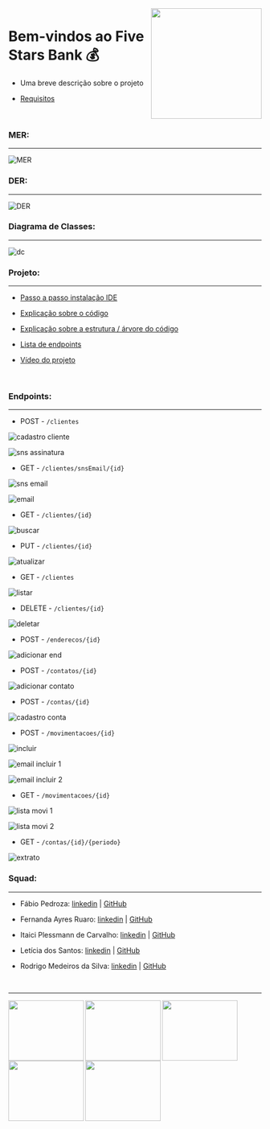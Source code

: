<img align="right" height="220em" src="https://github.com/Feruaro/Five-Stars-Bank/blob/main/Imagens/Logotipo%20Brilho%20Minimalista%20Chic%20.png"/>

# Bem-vindos ao Five Stars Bank :moneybag:

* Uma breve descrição sobre o projeto

* [Requisitos](https://github.com/Feruaro/Five-Stars-Bank/blob/main/Documentos/requisitos_projeto.md)

  ​

### MER:

--------

![MER](https://github.com/Feruaro/Five-Stars-Bank/blob/main/Documentos/mer_final.jpg)



### DER:

----

![DER](https://github.com/Feruaro/Five-Stars-Bank/blob/main/Documentos/der_final.jpg)



### Diagrama de Classes:

-------

![dc](https://github.com/Feruaro/Five-Stars-Bank/blob/main/Documentos/digrama_classes_final.jpg)



### Projeto:

--------

* [Passo a passo instalação IDE]()

* [Explicação sobre o código](https://github.com/Feruaro/Five-Stars-Bank/blob/main/Documentos/explicacao_codigo.md)

* [Explicação sobre a estrutura / árvore do código]()

* [Lista de endpoints](https://github.com/Feruaro/Five-Stars-Bank/blob/main/Documentos/lista_%20endpoints.md)

* [Vídeo do projeto]()

  ​

### Endpoints:

-----

* POST - `/clientes`


![cadastro cliente](https://github.com/Feruaro/Five-Stars-Bank/blob/main/Imagens/cadastro_cliente.jpg)

![sns assinatura](https://github.com/Feruaro/Five-Stars-Bank/blob/main/Imagens/email_assinatura.jpg)

* GET - `/clientes/snsEmail/{id}`

![sns email](https://github.com/Feruaro/Five-Stars-Bank/blob/main/Imagens/snsEmail.jpg)

![email](https://github.com/Feruaro/Five-Stars-Bank/blob/main/Imagens/email_cadastro.jpg)

* GET - `/clientes/{id}`

![buscar](https://github.com/Feruaro/Five-Stars-Bank/blob/main/Imagens/buscar_cliente.jpg)

* PUT - `/clientes/{id}`

![atualizar](https://github.com/Feruaro/Five-Stars-Bank/blob/main/Imagens/atualizar%20_cliente.jpg)

* GET - `/clientes`

![listar](https://github.com/Feruaro/Five-Stars-Bank/blob/main/Imagens/listar_cliente1.jpg)

* DELETE - `/clientes/{id}`

![deletar](https://github.com/Feruaro/Five-Stars-Bank/blob/main/Imagens/deletar.jpg)

* POST - `/enderecos/{id}`

![adicionar end](https://github.com/Feruaro/Five-Stars-Bank/blob/main/Imagens/adicionar_endereco.jpg)

* POST - `/contatos/{id}`

![adicionar contato](https://github.com/Feruaro/Five-Stars-Bank/blob/main/Imagens/adicionar_contato.jpg)

* POST - `/contas/{id}`

![cadastro conta](https://github.com/Feruaro/Five-Stars-Bank/blob/main/Imagens/Cadastro_conta.jpg)

* POST - `/movimentacoes/{id}`

![incluir](https://github.com/Feruaro/Five-Stars-Bank/blob/main/Imagens/transacao1.jpg)

![email incluir 1](https://github.com/Feruaro/Five-Stars-Bank/blob/main/Imagens/email_transacao1.jpg)

![email incluir 2](https://github.com/Feruaro/Five-Stars-Bank/blob/main/Imagens/email_transacao2.jpg)

* GET - `/movimentacoes/{id}`

![lista movi 1](https://github.com/Feruaro/Five-Stars-Bank/blob/main/Imagens/lista_movimentacao.jpg)

![lista movi 2](https://github.com/Feruaro/Five-Stars-Bank/blob/main/Imagens/lista_movimentacao2.jpg)

* GET - `/contas/{id}/{periodo}`

![extrato](https://github.com/Feruaro/Five-Stars-Bank/blob/main/Imagens/extrato.jpg)

### Squad:

-------

* Fábio Pedroza:  [linkedin](https://www.linkedin.com/in/f%C3%A1bio-pedroza-analistaprotheus/) |  [GitHub](https://github.com/fabiopedroza)

* Fernanda Ayres Ruaro:  [linkedin](https://www.linkedin.com/in/fernanda-ruaro/) |  [GitHub](https://github.com/Feruaro)

* Itaici Plessmann de Carvalho:  [linkedin](https://www.linkedin.com/in/itaici-plessmann-de-carvalho-45413b42/) |  [GitHub](https://github.com/itaici)

* Letícia dos Santos:  [linkedin](https://www.linkedin.com/in/ldsleticia/) |  [GitHub](https://github.com/ldsleticia)

* Rodrigo Medeiros da Silva:  [linkedin](https://www.linkedin.com/in/rodrigomedeiros89/) |  [GitHub](https://github.com/MedeirosRodrigo)

  ​

---------------

<img align="left" height="120em" width="150em" src="https://github.com/Feruaro/Five-Stars-Bank/blob/main/Imagens/squad/Fabio.png"/>

<img align="left" height="120em" width="150em" src="https://github.com/Feruaro/Five-Stars-Bank/blob/main/Imagens/squad/fernanda.jpg"/>

<img align="left" height="120em" width="150em" src="https://github.com/Feruaro/Five-Stars-Bank/blob/main/Imagens/squad/itaici.png"/>

<img align="left" height="120em" width="150em" src="https://github.com/Feruaro/Five-Stars-Bank/blob/main/Imagens/squad/Le.jpg"/>

<img align="left" height="120em" width="150em" src="https://github.com/Feruaro/Five-Stars-Bank/blob/main/Imagens/squad/Rodrigo.jpg"/>